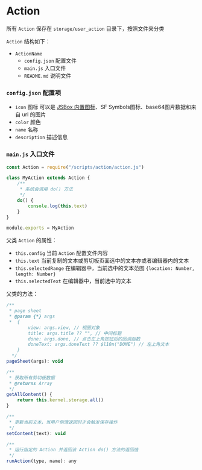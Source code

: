 # Action

所有 `Action` 保存在 `storage/user_action` 目录下，按照文件夹分类

`Action` 结构如下：

- `ActionName`
  - `config.json` 配置文件
  - `main.js` 入口文件
  - `README.md` 说明文件

### `config.json` 配置项

- `icon` 图标 可以是 [JSBox 内置图标](https://github.com/cyanzhong/xTeko/tree/master/extension-icons)、SF Symbols图标、base64图片数据和来自 url 的图片
- `color` 颜色
- `name` 名称
- `description` 描述信息

### `main.js` 入口文件

```js
const Action = require("/scripts/action/action.js")

class MyAction extends Action {
    /**
     * 系统会调用 do() 方法
     */
    do() {
        console.log(this.text)
    }
}

module.exports = MyAction
```

父类 `Action` 的属性：
- `this.config` 当前 `Action` 配置文件内容
- `this.text` 当前复制的文本或剪切板页面选中的文本亦或者编辑器内的文本
- `this.selectedRange` 在编辑器中，当前选中的文本范围 `{location: Number, length: Number}`
- `this.selectedText` 在编辑器中，当前选中的文本

父类的方法：
```js
/**
 * page sheet
 * @param {*} args 
 *  {
        view: args.view, // 视图对象
        title: args.title ?? "", // 中间标题
        done: args.done, // 点击左上角按钮后的回调函数
        doneText: args.doneText ?? $l10n("DONE") // 左上角文本
    }
  */
pageSheet(args): void

/**
 * 获取所有剪切板数据
 * @returns Array
 */
getAllContent() {
    return this.kernel.storage.all()
}

/**
 * 更新当前文本，当用户侧滑返回时才会触发保存操作
 */
setContent(text): void

/**
 * 运行指定的 Action 并返回该 Action do() 方法的返回值
 */
runAction(type, name): any
```